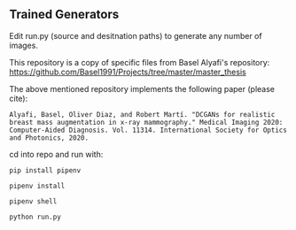 ## Trained Generators
Edit run.py (source and desitnation paths) to generate any number of images.

This repository is a copy of specific files from Basel Alyafi's repository: https://github.com/Basel1991/Projects/tree/master/master_thesis

The above mentioned repository implements the following paper (please cite):

`Alyafi, Basel, Oliver Diaz, and Robert Martí. "DCGANs for realistic breast mass augmentation in x-ray mammography." Medical Imaging 2020: Computer-Aided Diagnosis. Vol. 11314. International Society for Optics and Photonics, 2020.`


cd into repo and run with:

`pip install pipenv`

`pipenv install`

`pipenv shell`

`python run.py`


